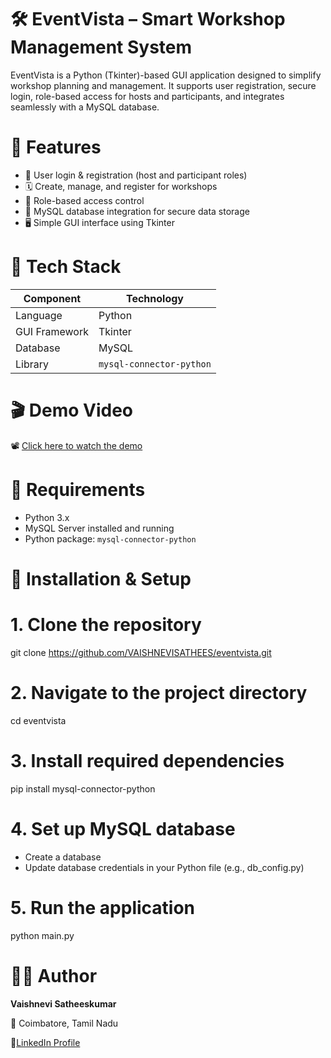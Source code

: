 # 🛠️ EventVista – Smart Workshop Management System

EventVista is a Python (Tkinter)-based GUI application designed to simplify workshop planning and management. It supports user registration, secure login, role-based access for hosts and participants, and integrates seamlessly with a MySQL database.

# 📌 Features

- 👥 User login & registration (host and participant roles)
- 🗓️ Create, manage, and register for workshops
- 🔐 Role-based access control
- 💾 MySQL database integration for secure data storage
- 🖥️ Simple GUI interface using Tkinter

# 🧰 Tech Stack

| Component       | Technology          |
|----------------|---------------------|
| Language        | Python              |
| GUI Framework   | Tkinter             |
| Database        | MySQL               |
| Library         | `mysql-connector-python` |

# 🎬 Demo Video

📽️ [Click here to watch the demo](https://drive.google.com/file/d/1los5CCUyFaRhgqoEQsp6cmdjKh4Zucly/view?usp=drive_link)

# 🔽 Requirements

- Python 3.x
- MySQL Server installed and running
- Python package: `mysql-connector-python`

# 🔧 Installation & Setup

# 1. Clone the repository
git clone https://github.com/VAISHNEVISATHEES/eventvista.git
# 2. Navigate to the project directory
cd eventvista
# 3. Install required dependencies
pip install mysql-connector-python
# 4. Set up MySQL database
- Create a database 
- Update database credentials in your Python file (e.g., db_config.py)
# 5. Run the application
python main.py

# 🙋‍♀️ Author

**Vaishnevi Satheeskumar**

📍 Coimbatore, Tamil Nadu

🔗[LinkedIn Profile](https://www.linkedin.com/in/vaishnevi-satheeskumar-4a4576227)
